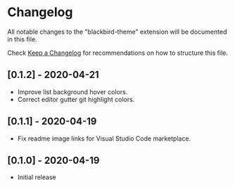 # Changelog

All notable changes to the "blackbird-theme" extension will be documented in this file.

Check [Keep a Changelog](http://keepachangelog.com/) for recommendations on how to structure this file.

## [0.1.2] - 2020-04-21

- Improve list background hover colors.
- Correct editor gutter git highlight colors.

## [0.1.1] - 2020-04-19

- Fix readme image links for Visual Studio Code marketplace.

## [0.1.0] - 2020-04-19

- Initial release
